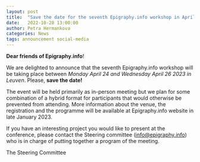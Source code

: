 ```yaml
---
layout: post
title:  "Save the date for the seventh Epigraphy.info workshop in April 2023"
date:   2022-10-28 13:00:00
author: Petra Hermankova
categories: News
tags: announcement social-media
---
```


**Dear friends of Epigraphy.info**!

We are delighted to announce that the seventh Epigraphy.info workshop will be taking place between *Monday April 24 and Wednesday April 26 2023 in Leuven*. Please, **save the date!**

The event will be held primarily as in-person meeting but we plan for some combination of a hybrid format for participants that would otherwise be prevented from attending.
More information about the venue, the registration and the programme will be available at Epigraphy.info website in late January 2023.

If you have an interesting project you would like to present at the conference, please contact the Steering committee ([info@epigraphy.info](mailto:info@epigraphy.info)) who is in charge of putting together a program of the meeting.


The Steering Committee